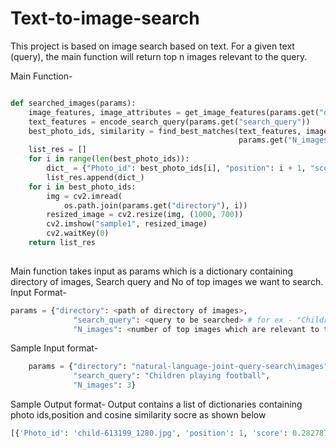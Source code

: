 # Text-to-image-search
This project is based on image search based on text. For a given text (query), the main function will return top n images relevant to the query.

Main Function-
```python

def searched_images(params):
    image_features, image_attributes = get_image_features(params.get("directory"))
    text_features = encode_search_query(params.get("search_query"))
    best_photo_ids, similarity = find_best_matches(text_features, image_features.cpu().numpy(), image_attributes,
                                                   params.get("N_images", 3))
    list_res = []
    for i in range(len(best_photo_ids)):
        dict_ = {"Photo_id": best_photo_ids[i], "position": i + 1, "score": similarity[i]}
        list_res.append(dict_)
    for i in best_photo_ids:
        img = cv2.imread(
            os.path.join(params.get("directory"), i))
        resized_image = cv2.resize(img, (1000, 700))
        cv2.imshow("sample1", resized_image)
        cv2.waitKey(0)
    return list_res
    
```
Main function takes input as params which is a dictionary containing directory of images, Search query and No of top images we want to search.
Input Format-
```python
params = {"directory": <path of directory of images>,
              "search_query": <query to be searched> # for ex - "Children playing footall",
              "N_images": <number of top images which are relevant to the query> # integer}
```
Sample Input format-
```python
    params = {"directory": "natural-language-joint-query-search\images",
              "search_query": "Children playing football",
              "N_images": 3}
```

Sample Output format-
Output contains a list of dictionaries containing photo ids,position and cosine similarity socre as shown below
```python
[{'Photo_id': 'child-613199_1280.jpg', 'position': 1, 'score': 0.28278786}, {'Photo_id': 'children-1822704_1920.jpg', 'position': 2, 'score': 0.24237464}, {'Photo_id': 'water-863053_1920.jpg', 'position': 3, 'score': 0.21144849}]
```
